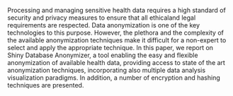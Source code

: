 Processing and managing sensitive health data requires a high standard of security and privacy measures to ensure that all ethicaland legal requirements are respected. Data anonymization is one of the key technologies to this purpose. However, the plethora and the complexity of the available anonymization techniques make it difficult for a non-expert to select and apply the appropriate technique. In this paper, we report on Shiny Database Anonymizer, a tool enabling the easy and flexible anonymization of available health data, providing access to state of the art anonymization techniques, incorporating also multiple data analysis visualization paradigms. In addition, a number of encryption and hashing techniques are presented.
